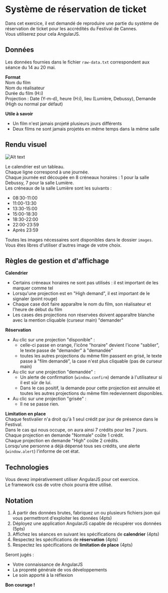 Système de réservation de ticket
================================

Dans cet exercice, il est demandé de reproduire une partie du système de réservation de ticket pour les accrédités du Festival de Cannes.  
Vous utiliserez pour cela AngularJS.

Données
-------
Les données fournies dans le fichier `raw-data.txt` correspondent aux séance du 14 au 20 mai.  

__Format__  
  Nom du film  
  Nom du réalisateur  
  Durée du film (H:i)  
  Projection : Date (Y-m-d), heure (H:i), lieu (Lumière, Debussy), Demande (High ou normal par défaut)  

__Utile à savoir__  
* Un film n'est jamais projeté plusieurs jours différents
* Deux films ne sont jamais projetés en même temps dans la même salle

Rendu visuel
------------
![Alt text](http://i.imgur.com/tObNAYR.png)

Le calendrier est un tableau.  
Chaque ligne correspond à une journée.  
Chaque journée est découpée en 8 créneaux horaires : 1 pour la salle Debussy, 7 pour la salle Lumière.  
Les créneaux de la salle Lumière sont les suivants : 
- 08:30-11:00
- 11:00-13:30
- 13:30-15:00
- 15:00-18:30
- 18:30-22:00
- 22:00-23:59
- Après 23:59

Toutes les images nécessaires sont disponibles dans le dossier `images`. Vous êtes libres d'utiliser d'autres image de votre choix.

Règles de gestion et d'affichage
--------------------------------
__Calendrier__  
* Certains créneaux horaires ne sont pas utilisés : il est important de les marquer comme tel
* Lorsqu'une projection est en "High demand", il est important de le signaler (point rouge)
* Chaque case doit faire apparaître le nom du film, son réalisateur et l'heure de début du film
* Les cases des projections non réservées doivent apparaître blanche avec la mention cliquable (curseur main) "demander"

__Réservation__  
* Au clic sur une projection "disponible" :
    - celle-ci passe en orange, l'icône "horaire" devient l'icone "sablier", le texte passe de "demander" à "demandée"
    - toutes les autres projections du même film passent en grisé, le texte passe à "film demandé", la case n'est plus cliquable (pas de curseur main)
* Au clic sur une projection "demandée" :
    - Un alerte de confirmation (`window.confirm`) demande à l'utilisateur si il est sûr de lui.
    - Dans le cas positif, la demande pour cette projection est annulée et toutes les autres projections du même film redeviennent disponibles.
* Au clic sur une projection "grisée" :
    - Il ne se passe rien.

__Limitation en place__  
Chaque festivalier n'a droit qu'à 1 seul crédit par jour de présence dans le Festival.  
Dans le cas qui nous occupe, on aura ainsi 7 crédits pour les 7 jours.  
Chaque projection en demande "Normale" coûte 1 crédit.  
Chaque projection en demande "High" coûte 2 crédits.  
Lorsqu'une personne a déjà dépensé tous ses crédits, une alerte (`window.alert`) l'informe de cet état.

Technologies
------------
Vous devez impérativement utiliser AngularJS pour cet exercice.  
Le framework css de votre choix pourra être utilisé.

Notation
---------

1. À partir des données brutes, fabriquez un ou plusieurs fichiers json qui vous permettront d'exploiter les données (4pts)
2. Déployez une application AngularJS capable de récupérer vos données (5pts)
3. Affichez les séances en suivant les spécifications de __calendrier__ (4pts)
4. Respectez les spécifications de __réservation__ (4pts)
5. Respectez les spécifications de __limitation de place__ (4pts)

Seront jugés :
 - Votre connaissance de AngularJS
 - La propreté générale de vos développements
 - Le soin apporté à la réflexion

__Bon courage !__

